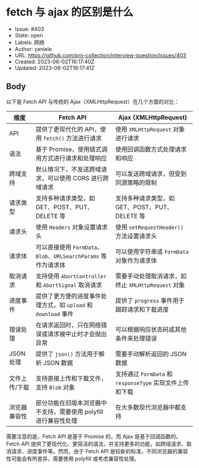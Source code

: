 # fetch 与 ajax 的区别是什么

- Issue: #403
- State: open
- Labels: 网络
- Author: yanlele
- URL: https://github.com/pro-collection/interview-question/issues/403
- Created: 2023-06-02T16:17:40Z
- Updated: 2023-06-02T16:17:41Z

## Body

以下是 Fetch API 与传统的 Ajax（XMLHttpRequest）在几个方面的对比：

| 维度         | Fetch API                                                      | Ajax (XMLHttpRequest)                                        |
| ------------ | -------------------------------------------------------------- | ------------------------------------------------------------ |
| API          | 提供了更现代化的 API，使用 `fetch()` 方法进行请求                 | 使用 `XMLHttpRequest` 对象进行请求                           |
| 语法         | 基于 Promise，使用链式调用方式进行请求和处理响应                   | 使用回调函数方式处理请求和响应                               |
| 跨域支持     | 默认情况下，不发送跨域请求，可以使用 CORS 进行跨域请求           | 可以发送跨域请求，但受到同源策略的限制                       |
| 请求类型     | 支持多种请求类型，如 GET、POST、PUT、DELETE 等                   | 支持多种请求类型，如 GET、POST、PUT、DELETE 等               |
| 请求头       | 使用 `Headers` 对象设置请求头                                   | 使用 `setRequestHeader()` 方法设置请求头                    |
| 请求体       | 可以直接使用 `FormData`、`Blob`、`URLSearchParams` 等作为请求体  | 可以使用字符串或 `FormData` 对象作为请求体                    |
| 取消请求     | 支持使用 `AbortController` 和 `AbortSignal` 取消请求             | 需要手动处理取消请求，如终止 `XMLHttpRequest` 对象            |
| 进度事件     | 提供了更方便的进度事件处理方式，如 `upload` 和 `download` 事件 | 提供了 `progress` 事件用于跟踪请求和下载进度                   |
| 错误处理     | 在请求返回时，只在网络错误或请求被中止时才会抛出异常             | 可以根据响应状态码或其他条件来处理错误                       |
| JSON 处理    | 提供了 `json()` 方法用于解析 JSON 数据                           | 需要手动解析返回的 JSON 数据                                 |
| 文件上传/下载 | 支持直接上传和下载文件，支持 `Blob` 对象                         | 支持通过 `FormData` 和 `responseType` 实现文件上传和下载       |
| 浏览器兼容性 | 部分功能在旧版本浏览器中不支持，需要使用 polyfill 进行兼容性处理  | 在大多数现代浏览器中都支持                                   |

需要注意的是，Fetch API 是基于 Promise 的，而 Ajax 是基于回调函数的。Fetch API 提供了更现代化、更简洁的语法，并支持更多的功能，如跨域请求、取消请求、进度事件等。然而，由于 Fetch API 是较新的标准，不同浏览器的兼容性可能会有所差异，需要使用 polyfill 或考虑兼容性处理。

